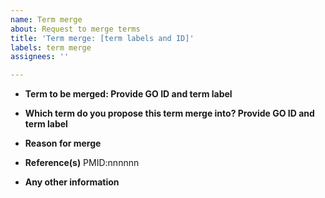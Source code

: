 ```yaml
---
name: Term merge
about: Request to merge terms
title: 'Term merge: [term labels and ID]'
labels: term merge
assignees: ''

---
```


* **Term to be merged: Provide GO ID and term label**

* **Which term do you propose this term merge into? Provide GO ID and term label**

* **Reason for merge**

* **Reference(s)**
PMID:nnnnnn

* **Any other information**
